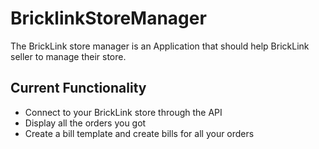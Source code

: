 # BricklinkStoreManager

The BrickLink store manager is an Application that should help BrickLink seller to manage their store.

## Current Functionality
- Connect to your BrickLink store through the API
- Display all the orders you got
- Create a bill template and create bills for all your orders
